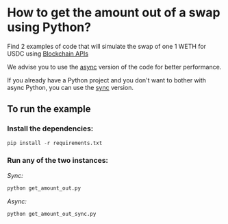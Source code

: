# How to get the amount out of a swap using Python?

Find 2 examples of code that will simulate the swap of one 1 WETH for USDC using
[Blockchain APIs](https://www.blockchainapis.io)

We advise you to use the [async](get_amount_out.py) version of the code for
better performance.

If you already have a Python project and you don't want to bother with
async Python, you can use the [sync](get_amount_out_sync.py) version.

## To run the example

### Install the dependencies:

```python
pip install -r requirements.txt
```

### Run any of the two instances:

_Sync:_
```bash
python get_amount_out.py
```

_Async:_
```bash
python get_amount_out_sync.py
```
